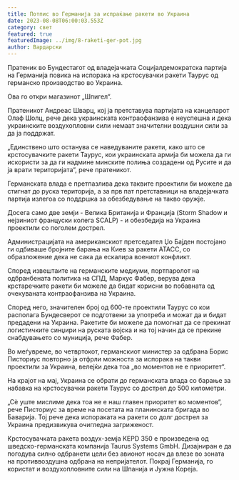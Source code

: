 ```yaml
---
title: Потпис во Германија за испраќање ракети во Украина
date: 2023-08-08T06:00:03.553Z
category: свет
featured: true
featuredImage: ../img/8-raketi-ger-pot.jpg
author: Вардарски
---
```

Пратеник во Бундестагот од владејачката Социјалдемократска партија на Германија повика на испорака на крстосувачки ракети Таурус од германско производство во Украина.

Ова го откри магазинот „Шпигел“.

Пратеникот Андреас Шварц, кој ја претставува партијата на канцеларот Олаф Шолц, рече дека украинската контраофанзива е неуспешна и дека украинските воздухопловни сили немаат значителни воздушни сили за да ја поддржат.

„Единствено што останува се наведуваните ракети, како што се крстосувачките ракети Таурус, кои украинската армија би можела да ги искористи за да ги надмине минските полиња создадени од Русите и да ја врати територијата“, рече пратеникот.

Германската влада е претпазлива дека таквите проектили би можеле да стигнат до руска територија, а за прв пат претставници на владејачката партија излегоа со поддршка за обезбедување на такво оружје.

Досега само две земји - Велика Британија и Франција (Storm Shadow и нејзиниот француски колега SCALP) - и обезбедија на Украина проектили со поголем дострел.

Администрацијата на американскиот претседател Џо Бајден постојано ги одбиваше бројните барања на Киев за ракети АТАСС, со образложение дека не сака да ескалира воениот конфликт.

Според извештаите на германските медиуми, портпаролот на одбранбената политика на СПД, Маркус Фабер, верува дека крстаречките ракети би можеле да бидат корисни во побавната од очекуваната контраофанзива на Украина.

Според него, значителен број од 600-те проектили Таурус со кои располага Бундесверот се подготвени за употреба и можат да и бидат предадени на Украина. Ракетите би можеле да помогнат да се прекинат логистичките синџири на руската војска и на тој начин да се прекине снабдувањето со муниција, рече Фабер.

Во меѓувреме, во четвртокот, германскиот министер за одбрана Борис Писториус повторно ја отфрли можноста за испорака на такви проектили за Украина, велејќи дека тоа „во моментов не е приоритет“.

На крајот на мај, Украина се обрати до германската влада со барање за набавка на крстосувачки ракети Таурус со дострел до 500 километри.

„Сè уште мислиме дека тоа не е наш главен приоритет во моментов“, рече Писториус за време на посетата на планинската бригада во Баварија. Тој рече дека испораката на ракети со долг дострел за Украина предизвикува очигледна загриженост.

Крстосувачката ракета воздух-земја KEPD 350 е произведена од шведско-германската компанија Taurus Systems GmbH. Дизајниран е да погодува силно одбранети цели без авионот носач да влезе во зоната на противвоздушна одбрана на непријателот. Покрај Германија, го користат и воздухопловните сили на Шпанија и Јужна Кореја.